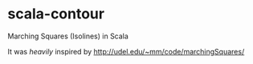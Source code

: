 # scala-contour
Marching Squares (Isolines) in Scala

It was <i>heavily</i> inspired by http://udel.edu/~mm/code/marchingSquares/

